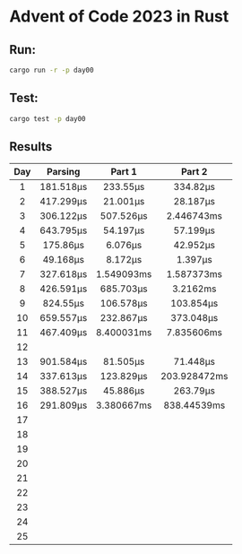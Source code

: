 # Advent of Code 2023 in Rust

## Run:

```bash
cargo run -r -p day00
```

## Test:

```bash
cargo test -p day00
```

## Results

|  Day  |  Parsing  |   Part 1   |    Part 2    |
| :---: | :-------: | :--------: | :----------: |
|   1   | 181.518µs |  233.55µs  |   334.82µs   |
|   2   | 417.299µs |  21.001µs  |   28.187µs   |
|   3   | 306.122µs | 507.526µs  |  2.446743ms  |
|   4   | 643.795µs |  54.197µs  |   57.199µs   |
|   5   | 175.86µs  |  6.076µs   |   42.952µs   |
|   6   | 49.168µs  |  8.172µs   |   1.397µs    |
|   7   | 327.618µs | 1.549093ms |  1.587373ms  |
|   8   | 426.591µs | 685.703µs  |   3.2162ms   |
|   9   | 824.55µs  | 106.578µs  |  103.854µs   |
|  10   | 659.557µs | 232.867µs  |  373.048µs   |
|  11   | 467.409µs | 8.400031ms |  7.835606ms  |
|  12   |           |            |              |
|  13   | 901.584µs |  81.505µs  |   71.448µs   |
|  14   | 337.613µs | 123.829µs  | 203.928472ms |
|  15   | 388.527µs |  45.886µs  |   263.79µs   |
|  16   | 291.809µs | 3.380667ms | 838.44539ms  |
|  17   |           |            |              |
|  18   |           |            |              |
|  19   |           |            |              |
|  20   |           |            |              |
|  21   |           |            |              |
|  22   |           |            |              |
|  23   |           |            |              |
|  24   |           |            |              |
|  25   |           |            |              |

